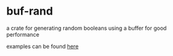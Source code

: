 # buf-rand
a crate for generating random booleans using a buffer for good performance

examples can be found [here](https://github.com/LordMZTE/buf-rand/tree/master/examples)